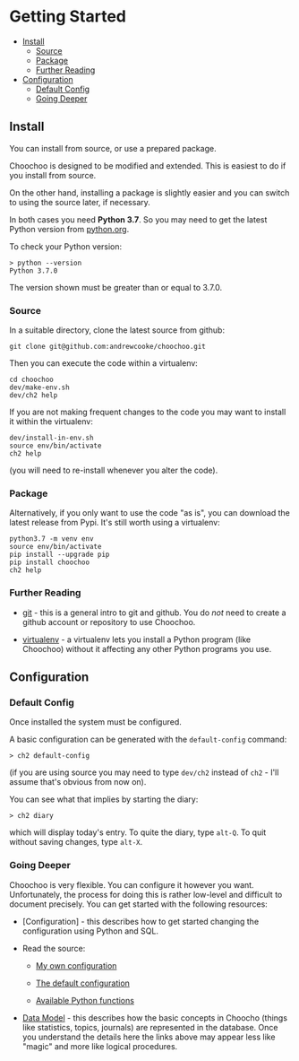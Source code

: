
# Getting Started

* [Install](#install)
  * [Source](#source)
  * [Package](#package)
  * [Further Reading](#further-reading)
* [Configuration](#configuration)
  * [Default Config](#default-config)
  * [Going Deeper](#going-deeper)

## Install

You can install from source, or use a prepared package.

Choochoo is designed to be modified and extended.  This is easiest to
do if you install from source.

On the other hand, installing a package is slightly easier and you can
switch to using the source later, if necessary.

In both cases you need **Python 3.7**.  So you may need to get the
latest Python version from
[python.org](https://www.python.org/downloads/).

To check your Python version:

    > python --version
    Python 3.7.0

The version shown must be greater than or equal to 3.7.0.

### Source

In a suitable directory, clone the latest source from github:

    git clone git@github.com:andrewcooke/choochoo.git
    
Then you can execute the code within a virtualenv:

    cd choochoo
    dev/make-env.sh
    dev/ch2 help

If you are not making frequent changes to the code you may want to
install it within the virtualenv:

    dev/install-in-env.sh
    source env/bin/activate
    ch2 help
    
(you will need to re-install whenever you alter the code).

### Package

Alternatively, if you only want to use the code "as is", you can download 
the latest release from Pypi.  It's still worth using a virtualenv:

    python3.7 -m venv env
    source env/bin/activate
    pip install --upgrade pip
    pip install choochoo
    ch2 help

### Further Reading

* [git](https://realpython.com/python-git-github-intro/) - this is a
  general intro to git and github.  You do *not* need to create a
  github account or repository to use Choochoo.

* [virtualenv](https://realpython.com/python-virtual-environments-a-primer/) -
  a virtualenv lets you install a Python program (like Choochoo)
  without it affecting any other Python programs you use.

## Configuration

### Default Config

Once installed the system must be configured.

A basic configuration can be generated with the `default-config`
command:

    > ch2 default-config

(if you are using source you may need to type `dev/ch2` instead of
`ch2` - I'll assume that's obvious from now on).

You can see what that implies by starting the diary:

    > ch2 diary

which will display today's entry.  To quite the diary, type `alt-Q`.
To quit without saving changes, type `alt-X`.

### Going Deeper

Choochoo is very flexible.  You can configure it however you want.
Unfortunately, the process for doing this is rather low-level and
difficult to document precisely.  You can get started with the
following resources:

* [Configuration] - this describes how to get started changing the
  configuration using Python and SQL.

* Read the source:

  * [My own configuration](https://github.com/andrewcooke/choochoo/blob/master/ch2/config/personal.py)

  * [The default configuration](https://github.com/andrewcooke/choochoo/blob/master/ch2/config/default.py)

  * [Available Python functions](https://github.com/andrewcooke/choochoo/blob/master/ch2/config/database.py)

* [Data Model](data-model) - this describes how the basic concepts in
  Choocho (things like statistics, topics, journals) are represented
  in the database.  Once you understand the details here the links
  above may appear less like "magic" and more like logical procedures.
